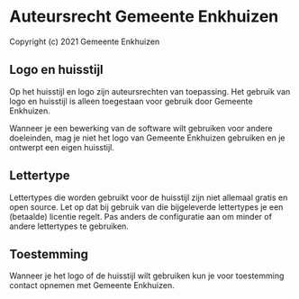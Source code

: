 # Auteursrecht Gemeente Enkhuizen

Copyright (c) 2021 Gemeente Enkhuizen

## Logo en huisstijl

Op het huisstijl en logo zijn auteursrechten van toepassing. Het gebruik van logo en huisstijl is alleen toegestaan voor gebruik door Gemeente Enkhuizen.

Wanneer je een bewerking van de software wilt gebruiken voor andere doeleinden, mag je niet het logo van Gemeente Enkhuizen gebruiken en je ontwerpt een eigen huisstijl.

## Lettertype

Lettertypes die worden gebruikt voor de huisstijl zijn niet allemaal gratis en open source. Let op dat bij gebruik van die bijgeleverde lettertypes je een (betaalde) licentie regelt. Pas anders de configuratie aan om minder of andere lettertypes te gebruiken.

## Toestemming

Wanneer je het logo of de huisstijl wilt gebruiken kun je voor toestemming contact opnemen met Gemeente Enkhuizen.
